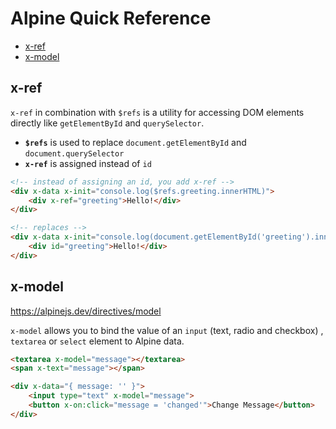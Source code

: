 # Alpine Quick Reference

<!-- MarkdownTOC -->

- [x-ref](#x-ref)
- [x-model](#x-model)

<!-- /MarkdownTOC -->


<a id="x-ref"></a>
## x-ref

`x-ref` in combination with `$refs` is a utility for accessing DOM elements directly like `getElementById` and `querySelector`.

- **`$refs`** is used to replace `document.getElementById` and `document.querySelector`
- **`x-ref`** is assigned instead of `id`

```html
<!-- instead of assigning an id, you add x-ref -->
<div x-data x-init="console.log($refs.greeting.innerHTML)">
    <div x-ref="greeting">Hello!</div>
</div>

<!-- replaces -->
<div x-data x-init="console.log(document.getElementById('greeting').innerHTML)">
    <div id="greeting">Hello!</div>
</div>
```

<a id="x-model"></a>
## x-model

https://alpinejs.dev/directives/model

`x-model` allows you to bind the value of an `input` (text, radio and checkbox) , `textarea` or `select` element to Alpine data.

```html
<textarea x-model="message"></textarea>
<span x-text="message"></span>

<div x-data="{ message: '' }">
    <input type="text" x-model="message">
    <button x-on:click="message = 'changed'">Change Message</button>
</div>
```
